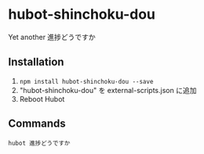 # hubot-shinchoku-dou

Yet another 進捗どうですか

## Installation

1. `npm install hubot-shinchoku-dou --save`
2. "hubot-shinchoku-dou" を external-scripts.json に追加
4. Reboot Hubot

## Commands

```
hubot 進捗どうですか
```
